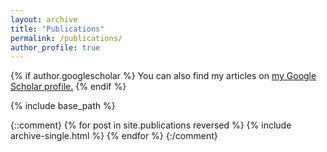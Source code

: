 ```yaml
---
layout: archive
title: "Publications"
permalink: /publications/
author_profile: true
---
```


{% if author.googlescholar %}
  You can also find my articles on <u><a href="{{author.googlescholar}}">my Google Scholar profile</a>.</u>
{% endif %}

{% include base_path %}

{::comment}
{% for post in site.publications reversed %}
  {% include archive-single.html %}
{% endfor %}
{:/comment}
